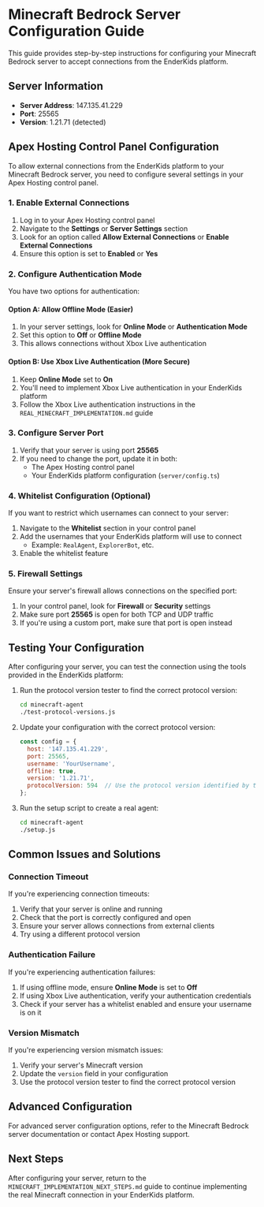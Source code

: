 # Minecraft Bedrock Server Configuration Guide

This guide provides step-by-step instructions for configuring your Minecraft Bedrock server to accept connections from the EnderKids platform.

## Server Information

- **Server Address**: 147.135.41.229
- **Port**: 25565
- **Version**: 1.21.71 (detected)

## Apex Hosting Control Panel Configuration

To allow external connections from the EnderKids platform to your Minecraft Bedrock server, you need to configure several settings in your Apex Hosting control panel.

### 1. Enable External Connections

1. Log in to your Apex Hosting control panel
2. Navigate to the **Settings** or **Server Settings** section
3. Look for an option called **Allow External Connections** or **Enable External Connections**
4. Ensure this option is set to **Enabled** or **Yes**

### 2. Configure Authentication Mode

You have two options for authentication:

#### Option A: Allow Offline Mode (Easier)

1. In your server settings, look for **Online Mode** or **Authentication Mode**
2. Set this option to **Off** or **Offline Mode**
3. This allows connections without Xbox Live authentication

#### Option B: Use Xbox Live Authentication (More Secure)

1. Keep **Online Mode** set to **On**
2. You'll need to implement Xbox Live authentication in your EnderKids platform
3. Follow the Xbox Live authentication instructions in the `REAL_MINECRAFT_IMPLEMENTATION.md` guide

### 3. Configure Server Port

1. Verify that your server is using port **25565**
2. If you need to change the port, update it in both:
   - The Apex Hosting control panel
   - Your EnderKids platform configuration (`server/config.ts`)

### 4. Whitelist Configuration (Optional)

If you want to restrict which usernames can connect to your server:

1. Navigate to the **Whitelist** section in your control panel
2. Add the usernames that your EnderKids platform will use to connect
   - Example: `RealAgent`, `ExplorerBot`, etc.
3. Enable the whitelist feature

### 5. Firewall Settings

Ensure your server's firewall allows connections on the specified port:

1. In your control panel, look for **Firewall** or **Security** settings
2. Make sure port **25565** is open for both TCP and UDP traffic
3. If you're using a custom port, make sure that port is open instead

## Testing Your Configuration

After configuring your server, you can test the connection using the tools provided in the EnderKids platform:

1. Run the protocol version tester to find the correct protocol version:
   ```bash
   cd minecraft-agent
   ./test-protocol-versions.js
   ```

2. Update your configuration with the correct protocol version:
   ```javascript
   const config = {
     host: '147.135.41.229',
     port: 25565,
     username: 'YourUsername',
     offline: true,
     version: '1.21.71',
     protocolVersion: 594  // Use the protocol version identified by the tester
   };
   ```

3. Run the setup script to create a real agent:
   ```bash
   cd minecraft-agent
   ./setup.js
   ```

## Common Issues and Solutions

### Connection Timeout

If you're experiencing connection timeouts:

1. Verify that your server is online and running
2. Check that the port is correctly configured and open
3. Ensure your server allows connections from external clients
4. Try using a different protocol version

### Authentication Failure

If you're experiencing authentication failures:

1. If using offline mode, ensure **Online Mode** is set to **Off**
2. If using Xbox Live authentication, verify your authentication credentials
3. Check if your server has a whitelist enabled and ensure your username is on it

### Version Mismatch

If you're experiencing version mismatch issues:

1. Verify your server's Minecraft version
2. Update the `version` field in your configuration
3. Use the protocol version tester to find the correct protocol version

## Advanced Configuration

For advanced server configuration options, refer to the Minecraft Bedrock server documentation or contact Apex Hosting support.

## Next Steps

After configuring your server, return to the `MINECRAFT_IMPLEMENTATION_NEXT_STEPS.md` guide to continue implementing the real Minecraft connection in your EnderKids platform.
